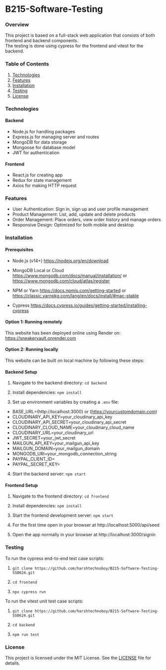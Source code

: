 # B215-Software-Testing

### Overview

<p>This project is  based on a full-stack web application that consists of both frontend and backend components.<br> 
The testing is done using cypress for the frontend and vitest for the backend.</p>

### Table of Contents

1. [Technologies](#Technologies)
2. [Features](#Features)
3. [Installation](#Installation)
4. [Testing](#Testing)
5. [License](#License)

### Technologies

#### Backend
* Node.js for handling packages
* Express.js for managing server and routes
* MongoDB for data storage
* Mongoose for database model
* JWT for authentication

#### Frontend
* React.js for creating app
* Redux for state management
* Axios for making HTTP request

### Features

* User Authentication: Sign in, sign up and user profile management
* Product Management: List, add, update and delete products
* Order Management: Place orders, view order history and manage orders
* Responsive Design: Optimized for both mobile and desktop

### Installation

#### Prerequisites

* Node.js (v14+) https://nodejs.org/en/download

* MongoDB Local or Cloud https://www.mongodb.com/docs/manual/installation/ or https://www.mongodb.com/cloud/atlas/register

* NPM or Yarn https://docs.npmjs.com/getting-started or https://classic.yarnpkg.com/lang/en/docs/install/#mac-stable

* Cypress https://docs.cypress.io/guides/getting-started/installing-cypress

#### Option 1: Running remotely

This website has been deployed online using Render on: https://sneakervault.onrender.com

#### Option 2: Running locally

This website can be built on local machine by following these steps:

#### Backend Setup

1. Navigate to the backend directory: `cd backend`

2. Install dependencies: `npm install`

3. Set up environment variables by creating a `.env` file:

* BASE_URL=(http://localhost:3000) or (https://yourcustomdomain.com)
* CLOUDINARY_API_KEY=your_cloudinary_api_key
* CLOUDINARY_API_SECRET=your_cloudinary_api_secret
* CLOUDINARY_CLOUD_NAME=your_cloudinary_cloud_name
* CLOUDINARY_URL=your_cloudinary_url
* JWT_SECRET=your_jwt_secret
* MAILGUN_API_KEY=your_mailgun_api_key
* MAILGUN_DOMAIN=your_mailgun_domain
* MONGODB_URI=your_mongodb_connection_string
* PAYPAL_CLIENT_ID=
* PAYPAL_SECRET_KEY=

4. Start the backend server: `npm start`

#### Frontend Setup

1. Navigate to the frontend directory: `cd frontend`

2. Install dependencies: `npm install`

3. Start the frontend development server: `npm start`

4. For the first time open in your browser at http://localhost:5000/api/seed

5. Open the app normally in your browser at http://localhost:3000/signin

### Testing

To run the cypress end-to-end test case scripts:

1. `git clone https://github.com/harshtechnoboy/B215-Software-Testing-SS0624.git`

2. `cd frontend`

3. `npx cypress run`

To run the vitest unit test case scripts:

1. `git clone https://github.com/harshtechnoboy/B215-Software-Testing-SS0624.git`

2. `cd backend`

3. `npm run test`

### License

This project is licensed under the MIT License. See the [LICENSE](https://github.com/harshtechnoboy/B215-Software-Testing-SS0624/blob/main/LICENSE) file for details.